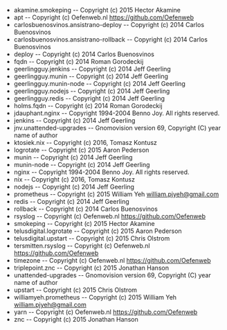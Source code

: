 - akamine.smokeping -- Copyright (c) 2015 Hector Akamine
- apt -- Copyright (c) Oefenweb.nl <https://github.com/Oefenweb>
- carlosbuenosvinos.ansistrano-deploy -- Copyright (c) 2014 Carlos Buenosvinos
- carlosbuenosvinos.ansistrano-rollback -- Copyright (c) 2014 Carlos Buenosvinos
- deploy -- Copyright (c) 2014 Carlos Buenosvinos
- fqdn -- Copyright (c) 2014 Roman Gorodeckij
- geerlingguy.jenkins -- Copyright (c) 2014 Jeff Geerling
- geerlingguy.munin -- Copyright (c) 2014 Jeff Geerling
- geerlingguy.munin-node -- Copyright (c) 2014 Jeff Geerling
- geerlingguy.nodejs -- Copyright (c) 2014 Jeff Geerling
- geerlingguy.redis -- Copyright (c) 2014 Jeff Geerling
- holms.fqdn -- Copyright (c) 2014 Roman Gorodeckij
- jdauphant.nginx -- Copyright 1994-2004 Benno Joy. All rights reserved.
- jenkins -- Copyright (c) 2014 Jeff Geerling
- jnv.unattended-upgrades -- Gnomovision version 69, Copyright (C) year name of author
- ktosiek.nix -- Copyright (c) 2016, Tomasz Kontusz
- logrotate -- Copyright (c) 2015 Aaron Pederson
- munin -- Copyright (c) 2014 Jeff Geerling
- munin-node -- Copyright (c) 2014 Jeff Geerling
- nginx -- Copyright 1994-2004 Benno Joy. All rights reserved.
- nix -- Copyright (c) 2016, Tomasz Kontusz
- nodejs -- Copyright (c) 2014 Jeff Geerling
- prometheus -- Copyright (c) 2015 William Yeh <william.pjyeh@gmail.com>
- redis -- Copyright (c) 2014 Jeff Geerling
- rollback -- Copyright (c) 2014 Carlos Buenosvinos
- rsyslog -- Copyright (c) Oefenweb.nl <https://github.com/Oefenweb>
- smokeping -- Copyright (c) 2015 Hector Akamine
- telusdigital.logrotate -- Copyright (c) 2015 Aaron Pederson
- telusdigital.upstart -- Copyright (c) 2015 Chris Olstrom
- tersmitten.rsyslog -- Copyright (c) Oefenweb.nl <https://github.com/Oefenweb>
- timezone -- Copyright (c) Oefenweb.nl <https://github.com/Oefenweb>
- triplepoint.znc -- Copyright (c) 2015 Jonathan Hanson
- unattended-upgrades -- Gnomovision version 69, Copyright (C) year name of author
- upstart -- Copyright (c) 2015 Chris Olstrom
- williamyeh.prometheus -- Copyright (c) 2015 William Yeh <william.pjyeh@gmail.com>
- yarn -- Copyright (c) Oefenweb.nl <https://github.com/Oefenweb>
- znc -- Copyright (c) 2015 Jonathan Hanson
